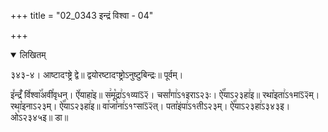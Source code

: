 +++
title = "02_0343 इन्द्रं विश्वा - 04"

+++
<details open><summary>लिखितम्</summary>

३४३-४। आष्टादꣳष्ट्रे द्वे॥ द्वयोरष्टादꣳष्ट्रोऽनुष्टुबिन्द्रः॥ पूर्वम्।

इ꣤न्द्रँ꣥ वि꣤श्वा꣥꣯अवी꣯वृधन्। ऐ꣤याहा꣥इ॥ स꣢मू꣡द्रा꣢ऽ१व्याऽ᳒२᳒। चसां꣡गा꣢ऽ१इराऽ२३ः। ऐ꣡꣯याऽ२३हा꣢इ॥ रथा꣡इता꣢ऽ१माऽ᳒२᳒म्। रथा꣡इनाऽ२३म्। ऐ꣡꣯याऽ२३हा꣢इ॥ वा꣯जा꣡ना꣢ऽ१ꣳसाऽ᳒२᳒त्। पता꣡इंपा꣢ऽ१तीऽ२३म्। ऐ꣡꣯याऽ२३हा꣢ऽ३४३इ। ओ꣡ऽ२३४५इ॥ डा॥
</details>